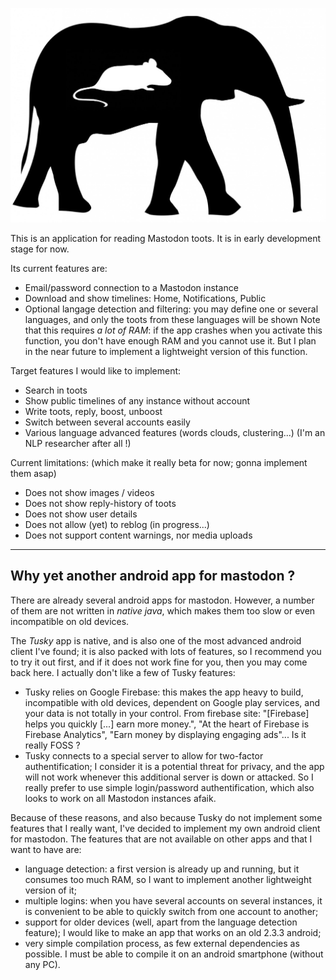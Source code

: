 
![Mousetodon](./mousetodon.jpg)

This is an application for reading Mastodon toots.
It is in early development stage for now.

Its current features are:

- Email/password connection to a Mastodon instance
- Download and show timelines: Home, Notifications, Public
- Optional langage detection and filtering: you may define one or several languages, and only the toots from these languages will be shown
Note that this requires *a lot of RAM*: if the app crashes when you activate this function, you don't have enough RAM and you cannot
use it. But I plan in the near future to implement a lightweight version of this function.

Target features I would like to implement:

- Search in toots
- Show public timelines of any instance without account
- Write toots, reply, boost, unboost
- Switch between several accounts easily
- Various language advanced features (words clouds, clustering...) (I'm an NLP researcher after all !)

Current limitations: (which make it really beta for now; gonna implement them asap)

- Does not show images / videos
- Does not show reply-history of toots
- Does not show user details
- Does not allow (yet) to reblog (in progress...)
- Does not support content warnings, nor media uploads

-----------

## Why yet another android app for mastodon ?

There are already several android apps for mastodon. 
However, a number of them are not written in *native java*, which makes them too slow or even
incompatible on old devices.

The *Tusky* app is native, and is also one of the most advanced android client I've found;
it is also packed with lots of features, so I recommend you to try it out first, and if it
does not work fine for you, then you may come back here.
I actually don't like a few of Tusky features:

- Tusky relies on Google Firebase: this makes the app heavy to build, incompatible with old devices,
dependent on Google play services, and your data is not totally in your control.
From firebase site: "[Firebase] helps you quickly [...] earn more money.", 
"At the heart of Firebase is Firebase Analytics",
"Earn money by displaying engaging ads"... Is it really FOSS ?
- Tusky connects to a special server to allow for two-factor authentification; I consider it is a potential threat
for privacy, and the app will not work whenever this additional server is down or attacked.
So I really prefer to use simple login/password authentification, which also looks to work on all Mastodon instances afaik.

Because of these reasons, and also because Tusky do not implement some features that I really want,
I've decided to implement my own android client for mastodon.
The features that are not available on other apps and that I want to have are:

- language detection: a first version is already up and running, but it consumes too much RAM, so I want
to implement another lightweight version of it;
- multiple logins: when you have several accounts on several instances, it is convenient to be able to quickly
switch from one account to another;
- support for older devices (well, apart from the language detection feature); I would like to make an app that works
on an old 2.3.3 android;
- very simple compilation process, as few external dependencies as possible. I must be able to compile it on an
android smartphone (without any PC).


